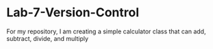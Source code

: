 # Lab-7-Version-Control
For my repository, I am creating a simple calculator class that can add, subtract, divide, and multiply
